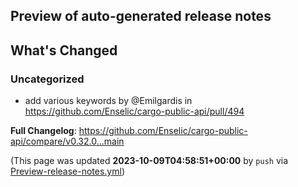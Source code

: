 ## Preview of auto-generated release notes
<!-- Release notes generated using configuration in .github/release.yml at main -->

## What's Changed
### Uncategorized
* add various keywords by @Emilgardis in https://github.com/Enselic/cargo-public-api/pull/494


**Full Changelog**: https://github.com/Enselic/cargo-public-api/compare/v0.32.0...main


(This page was updated **2023-10-09T04:58:51+00:00** by `push` via [Preview-release-notes.yml](https://github.com/Enselic/cargo-public-api/actions/runs/6452506328))
